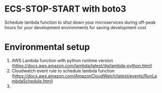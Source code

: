 # ECS-STOP-START with boto3
Schedule lambda function to shut down your microservices during off-peak hours for your development environments for saving development cost

# Environmental setup

1) AWS Lambda function with python runtime version (https://docs.aws.amazon.com/lambda/latest/dg/lambda-python.html)
2) Cloudwatch event rule to schedule lambda function (https://docs.aws.amazon.com/AmazonCloudWatch/latest/events/RunLambdaSchedule.html)
3) 
